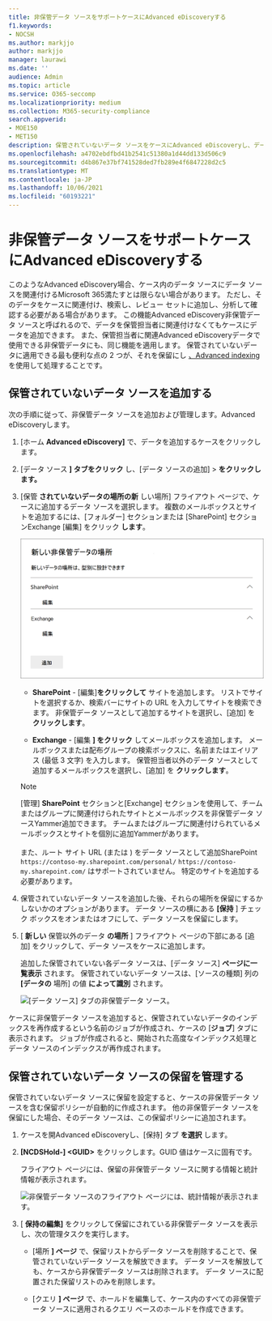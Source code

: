 ```yaml
---
title: 非保管データ ソースをサポートケースにAdvanced eDiscoveryする
f1.keywords:
- NOCSH
ms.author: markjjo
author: markjjo
manager: laurawi
ms.date: ''
audience: Admin
ms.topic: article
ms.service: O365-seccomp
ms.localizationpriority: medium
ms.collection: M365-security-compliance
search.appverid:
- MOE150
- MET150
description: 保管されていないデータ ソースをケースにAdvanced eDiscoveryし、データ ソースに保留を設定できます。 保管されていないデータ ソースはインデックスが再作成され、部分的にインデックスとしてマークされたコンテンツは再処理され、完全かつ迅速に検索できます。
ms.openlocfilehash: a4702ebdfbd41b2541c51380a1d44dd133d506c9
ms.sourcegitcommit: d4b867e37bf741528ded7fb289e4f6847228d2c5
ms.translationtype: MT
ms.contentlocale: ja-JP
ms.lasthandoff: 10/06/2021
ms.locfileid: "60193221"
---
```

# <a name="add-non-custodial-data-sources-to-an-advanced-ediscovery-case"></a>非保管データ ソースをサポートケースにAdvanced eDiscoveryする

このようなAdvanced eDiscovery場合、ケース内のデータ ソースにデータ ソースを関連付けるMicrosoft 365満たすとは限らない場合があります。 ただし、そのデータをケースに関連付け、検索し、レビュー セットに追加し、分析して確認する必要がある場合があります。 この機能Advanced eDiscovery非保管データ ソースと呼ばれるので、データを保管担当者に関連付けなくてもケースにデータを追加できます。 また、保管担当者に関連Advanced eDiscoveryデータで使用できる非保管データにも、同じ機能を適用します。 保管されていないデータに適用できる最も便利な点の 2 つが、それを保留にし [、Advanced indexing](indexing-custodian-data.md)を使用して処理することです。

## <a name="add-a-non-custodial-data-source"></a>保管されていないデータ ソースを追加する

次の手順に従って、非保管データ ソースを追加および管理します。Advanced eDiscoveryします。

1. [ホーム **Advanced eDiscovery]** で、データを追加するケースをクリックします。

2. [データ ソース **] タブをクリック** し、[データ ソースの追加]  >  **をクリックします。**

3. [保管 **されていないデータの場所の新** しい場所] フライアウト ページで、ケースに追加するデータ ソースを選択します。 複数のメールボックスとサイトを追加するには、[フォルダー] セクションまたは [SharePoint] セクションExchange [編集] をクリック **します**。  

   ![管理SharePoint、Exchangeメールボックスを非保管データ ソースとして追加します。](../media/NonCustodialDataSources1.png)

   - **SharePoint** - [編集]**をクリックして** サイトを追加します。 リストでサイトを選択するか、検索バーにサイトの URL を入力してサイトを検索できます。 非保管データ ソースとして追加するサイトを選択し、[追加] を **クリックします**。

   - **Exchange** - [編集 **] をクリック** してメールボックスを追加します。 メールボックスまたは配布グループの検索ボックスに、名前またはエイリアス (最低 3 文字) を入力します。 保管担当者以外のデータ ソースとして追加するメールボックスを選択し、[追加] を **クリックします**。

   > [!NOTE]
   > [管理] **SharePoint** セクションと[Exchange] セクションを使用して、チームまたはグループに関連付けられたサイトとメールボックスを非保管データ ソースYammer追加できます。 チームまたはグループに関連付けられているメールボックスとサイトを個別に追加Yammerがあります。<br/><br/> また、ルート サイト URL (または ) をデータ ソースとして追加SharePoint `https://contoso-my.sharepoint.com/personal/` `https://contoso-my.sharepoint.com/` はサポートされていません。 特定のサイトを追加する必要があります。

4. 保管されていないデータ ソースを追加した後、それらの場所を保留にするかしないかのオプションがあります。 データ ソースの横にある **[保持** ] チェック ボックスをオンまたはオフにして、データ ソースを保留にします。

5. [ **新しい** 保管以外のデータ **の場所** ] フライアウト ページの下部にある [追加] をクリックして、データ ソースをケースに追加します。

   追加した保管されていない各データ ソースは、[データ ソース] **ページに一覧表示** されます。 保管されていないデータ ソースは、[ソースの種類] 列の **[データの** 場所] の値 **によって識別** されます。

   ![[データ ソース] タブの非保管データ ソース。](../media/NonCustodialDataSources2.png)

ケースに非保管データ ソースを追加すると、保管されていないデータのインデックスを再作成するという名前のジョブが作成され、ケースの [**ジョブ**] タブに表示されます。 ジョブが作成されると、開始された高度なインデックス処理とデータ ソースのインデックスが再作成されます。

## <a name="manage-the-hold-for-non-custodial-data-sources"></a>保管されていないデータ ソースの保留を管理する

保管されていないデータ ソースに保留を設定すると、ケースの非保管データ ソースを含む保留ポリシーが自動的に作成されます。 他の非保管データ ソースを保留にした場合、そのデータ ソースは、この保留ポリシーに追加されます。

1. ケースを開Advanced eDiscoveryし、[保持] タブ **を選択** します。

2. **[NCDSHold-] \<GUID\>** をクリックします。GUID 値はケースに固有です。

   フライアウト ページには、保留の非保管データ ソースに関する情報と統計情報が表示されます。

   ![非保管データ ソースのフライアウト ページには、統計情報が表示されます。](../media/NonCustodialDataSourcesHoldFlyout.png)

3. [ **保持の編集]** をクリックして保留にされている非保管データ ソースを表示し、次の管理タスクを実行します。

   - [場所 **] ページ** で、保留リストからデータ ソースを削除することで、保管されていないデータ ソースを解放できます。 データ ソースを解放しても、ケースから非保管データ ソースは削除されます。 データ ソースに配置された保留リストのみを削除します。

   - [クエリ **] ページ** で、ホールドを編集して、ケース内のすべての非保管データ ソースに適用されるクエリ ベースのホールドを作成できます。
